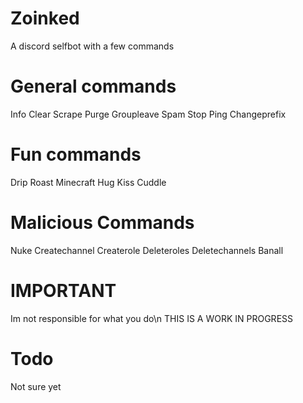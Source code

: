 # Zoinked
A discord selfbot with a few commands
# General commands
Info
Clear
Scrape
Purge
Groupleave
Spam
Stop
Ping
Changeprefix
# Fun commands
Drip
Roast
Minecraft
Hug
Kiss
Cuddle
# Malicious Commands
Nuke
Createchannel
Createrole
Deleteroles
Deletechannels
Banall
# IMPORTANT
Im not responsible for what you do\n
THIS IS A WORK IN PROGRESS
# Todo
Not sure yet
